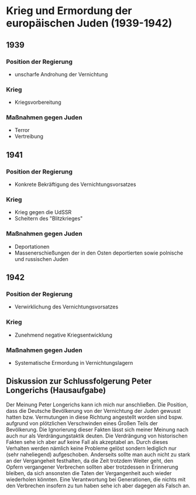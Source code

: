 # Krieg und Ermordung der europäischen Juden (1939-1942)


## 1939    

### Position der Regierung 
* unscharfe Androhung der Vernichtung

### Krieg
* Kriegsvorbereitung

### Maßnahmen gegen Juden
* Terror
* Vertreibung


## 1941

### Position der Regierung
* Konkrete Bekräftigung des Vernichtungsvorsatzes

### Krieg
* Krieg gegen die UdSSR
* Scheitern des "Blitzkrieges"

### Maßnahmen gegen Juden
* Deportationen
* Massenerschießungen der in den Osten deportierten sowie polnische und russischen Juden


## 1942

### Position der Regierung
* Verwirklichung des Vernichtungsvorsatzes

### Krieg
* Zunehmend negative Kriegsentwicklung

### Maßnahmen gegen Juden
* Systematische Ermordung in Vernichtungslagern


## Diskussion zur Schlussfolgerung Peter Longerichs (Hausaufgabe)

Der Meinung Peter Longerichs kann ich mich nur anschließen. 
Die Position, dass die Deutsche Bevölkerung von der Vernichtung der Juden gewusst hatten bzw. Vermutungen in diese Richtung angestellt worden sind bspw. aufgrund von plötzlichen Verschwinden eines Großen Teils der Bevölkerung. 
Die Ignorierung dieser Fakten lässt sich meiner Meinung nach auch nur als Verdrängungstaktik deuten. 
Die Verdrängung von historischen Fakten sehe ich aber auf keine Fall als akzeptabel an. 
Durch dieses Verhalten werden nämlich keine Probleme gelöst sondern lediglich nur (sehr naheliegend) aufgeschoben. 
Anderseits sollte man auch nicht zu stark an der Vergangeheit festhalten, da die Zeit trotzdem Weiter geht, den Opfern vergangener Verbrechen sollten aber trotzdessen in Erinnerung bleiben, da sich ansonsten die Taten der Vergangenheit auch wieder wiederholen könnten. 
Eine Verantwortung bei Generationen, die nichts mit den Verbrechen insofern zu tun haben sehe ich aber dagegen als Falsch an.
